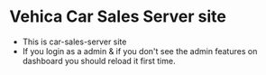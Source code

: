 # Vehica Car Sales Server site
* This is car-sales-server site
* If you login as a admin & if you don't see the admin features on dashboard you should reload it first time. 

